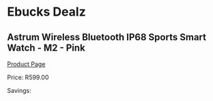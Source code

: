 
# Ebucks Dealz
## Astrum Wireless Bluetooth IP68 Sports Smart Watch - M2 - Pink
[Product Page](https://www.ebucks.com/web/shop/productSelected.do?prodId=1206293523&catId=1207278446)

Price: R599.00

Savings: 


	